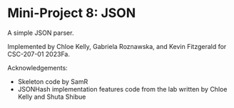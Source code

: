 Mini-Project 8: JSON
====================

A simple JSON parser.

Implemented by Chloe Kelly, Gabriela Roznawska, and Kevin Fitzgerald for CSC-207-01 2023Fa.

Acknowledgements:

* Skeleton code by SamR
* JSONHash implementation features code from the lab written by Chloe Kelly and Shuta Shibue